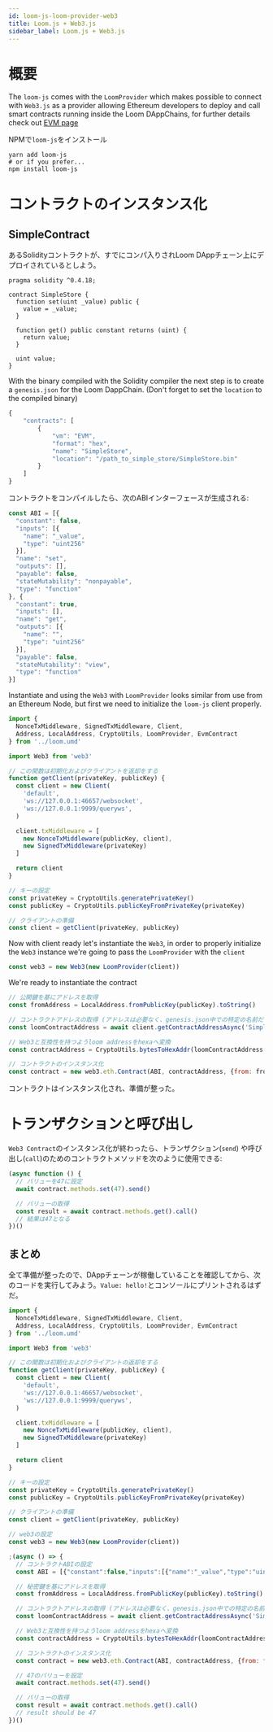 ```yaml
---
id: loom-js-loom-provider-web3
title: Loom.js + Web3.js
sidebar_label: Loom.js + Web3.js
---
```

# 概要

The `loom-js` comes with the `LoomProvider` which makes possible to connect with `Web3.js` as a provider allowing Ethereum developers to deploy and call smart contracts running inside the Loom DAppChains, for further details check out [EVM page](evm)

NPMで`loom-js`をインストール

```shell
yarn add loom-js
# or if you prefer...
npm install loom-js
```

# コントラクトのインスタンス化

## SimpleContract

あるSolidityコントラクトが、すでにコンパ入りされLoom DAppチェーン上にデプロイされているとしよう。

    pragma solidity ^0.4.18;
    
    contract SimpleStore {
      function set(uint _value) public {
        value = _value;
      }
    
      function get() public constant returns (uint) {
        return value;
      }
    
      uint value;
    }
    

With the binary compiled with the Solidity compiler the next step is to create a `genesis.json` for the Loom DappChain. (Don't forget to set the `location` to the compiled binary)

```Javascript
{
    "contracts": [
        {
            "vm": "EVM",
            "format": "hex",
            "name": "SimpleStore",
            "location": "/path_to_simple_store/SimpleStore.bin"
        }
    ]
}

```

コントラクトをコンパイルしたら、次のABIインターフェースが生成される:

```js
const ABI = [{
  "constant": false,
  "inputs": [{
    "name": "_value",
    "type": "uint256"
  }],
  "name": "set",
  "outputs": [],
  "payable": false,
  "stateMutability": "nonpayable",
  "type": "function"
}, {
  "constant": true,
  "inputs": [],
  "name": "get",
  "outputs": [{
    "name": "",
    "type": "uint256"
  }],
  "payable": false,
  "stateMutability": "view",
  "type": "function"
}]
```

Instantiate and using the `Web3` with `LoomProvider` looks similar from use from an Ethereum Node, but first we need to initialize the `loom-js` client properly.

```js
import {
  NonceTxMiddleware, SignedTxMiddleware, Client,
  Address, LocalAddress, CryptoUtils, LoomProvider, EvmContract
} from '../loom.umd'

import Web3 from 'web3'

// この関数は初期化およびクライアントを返却をする
function getClient(privateKey, publicKey) {
  const client = new Client(
    'default',
    'ws://127.0.0.1:46657/websocket',
    'ws://127.0.0.1:9999/queryws',
  )

  client.txMiddleware = [
    new NonceTxMiddleware(publicKey, client),
    new SignedTxMiddleware(privateKey)
  ]

  return client
}

// キーの設定
const privateKey = CryptoUtils.generatePrivateKey()
const publicKey = CryptoUtils.publicKeyFromPrivateKey(privateKey)

// クライアントの準備
const client = getClient(privateKey, publicKey)
```

Now with client ready let's instantiate the `Web3`, in order to properly initialize the `Web3` instance we're going to pass the `LoomProvider` with the `client`

```js
const web3 = new Web3(new LoomProvider(client))
```

We're ready to instantiate the contract

```js
// 公開鍵を基にアドレスを取得
const fromAddress = LocalAddress.fromPublicKey(publicKey).toString()

// コントラクトアドレスの取得 (アドレスは必要なく、genesis.json中での特定の名前だけで良い)
const loomContractAddress = await client.getContractAddressAsync('SimpleStore')

// Web3と互換性を持つようloom addressをhexaへ変換
const contractAddress = CryptoUtils.bytesToHexAddr(loomContractAddress.local.bytes)

// コントラクトのインスタンス化
const contract = new web3.eth.Contract(ABI, contractAddress, {from: fromAddress})
```

コントラクトはインスタンス化され、準備が整った。

# トランザクションと呼び出し

`Web3 Contract`のインスタンス化が終わったら、トランザクション(`send`) や呼び出し(`call`)のためのコントラクトメソッドを次のように使用できる:

```js
(async function () {
  // バリューを47に設定
  await contract.methods.set(47).send()

  // バリューの取得
  const result = await contract.methods.get().call()
  // 結果は47となる
})()
```

## まとめ

全て準備が整ったので、DAppチェーンが稼働していることを確認してから、次のコードを実行してみよう。`Value: hello!`とコンソールにプリントされるはずだ。

```js
import {
  NonceTxMiddleware, SignedTxMiddleware, Client,
  Address, LocalAddress, CryptoUtils, LoomProvider, EvmContract
} from '../loom.umd'

import Web3 from 'web3'

// この関数は初期化およびクライアントの返却をする
function getClient(privateKey, publicKey) {
  const client = new Client(
    'default',
    'ws://127.0.0.1:46657/websocket',
    'ws://127.0.0.1:9999/queryws',
  )

  client.txMiddleware = [
    new NonceTxMiddleware(publicKey, client),
    new SignedTxMiddleware(privateKey)
  ]

  return client
}

// キーの設定
const privateKey = CryptoUtils.generatePrivateKey()
const publicKey = CryptoUtils.publicKeyFromPrivateKey(privateKey)

// クライアントの準備
const client = getClient(privateKey, publicKey)

// web3の設定
const web3 = new Web3(new LoomProvider(client))

;(async () => {
  // コントラクトABIの設定
  const ABI = [{"constant":false,"inputs":[{"name":"_value","type":"uint256"}],"name":"set","outputs":[],"payable":false,"stateMutability":"nonpayable","type":"function"},{"constant":true,"inputs":[],"name":"get","outputs":[{"name":"","type":"uint256"}],"payable":false,"stateMutability":"view","type":"function"}]

  // 秘密鍵を基にアドレスを取得
  const fromAddress = LocalAddress.fromPublicKey(publicKey).toString()

  // コントラクトアドレスの取得 (アドレスは必要なく、genesis.json中での特定の名前だけで良い)
  const loomContractAddress = await client.getContractAddressAsync('SimpleStore')

  // Web3と互換性を持つようloom addressをhexaへ変換
  const contractAddress = CryptoUtils.bytesToHexAddr(loomContractAddress.local.bytes)

  // コントラクトのインスタンス化
  const contract = new web3.eth.Contract(ABI, contractAddress, {from: fromAddress})

  // 47のバリューを設定
  await contract.methods.set(47).send()

  // バリューの取得
  const result = await contract.methods.get().call()
  // result should be 47
})()

```